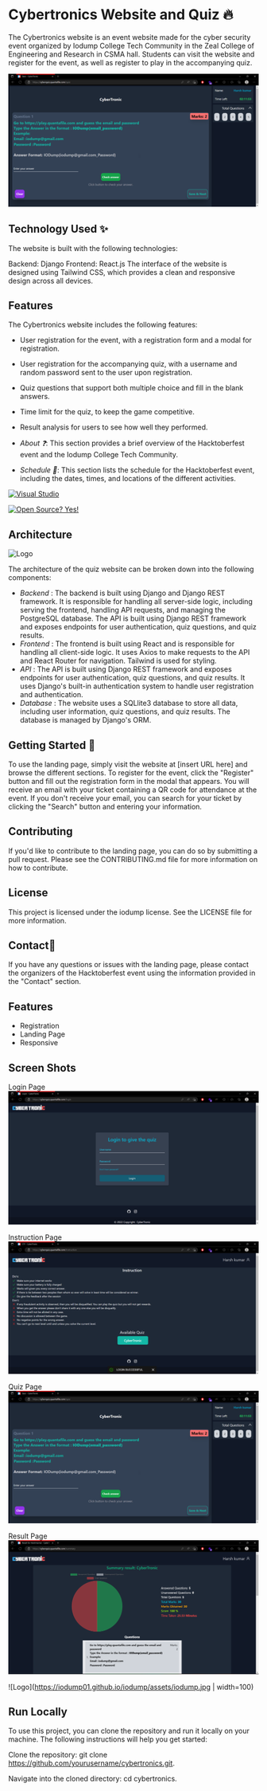 # Cybertronics Website and Quiz 🔥

The Cybertronics website is an event website made for the cyber security event organized by Iodump College Tech Community in the Zeal College of Engineering and Research in CSMA hall. Students can visit the website and register for the event, as well as register to play in the accompanying quiz.

![App Screenshot](./screenshots/quiz.png)


## Technology Used ✨

The website is built with the following technologies:

Backend: Django
Frontend: React.js
The interface of the website is designed using Tailwind CSS, which provides a clean and responsive design across all devices.

## Features
The Cybertronics website includes the following features:

* User registration for the event, with a registration form and a modal for registration.
* User registration for the accompanying quiz, with a username and random password sent to the user upon registration.
* Quiz questions that support both multiple choice and fill in the blank answers.
* Time limit for the quiz, to keep the game competitive.
* Result analysis for users to see how well they performed.


* *About ❓*: This section provides a brief overview of the Hacktoberfest event and the Iodump College Tech Community.

* *Schedule 	📆*: This section lists the schedule for the Hacktoberfest event, including the dates, times, and locations of the different activities.


[![Visual Studio](https://badgen.net/badge/icon/visualstudio?icon=visualstudio&label)](https://visualstudio.microsoft.com)

[![Open Source? Yes!](https://badgen.net/badge/Open%20Source%20%3F/Yes%21/blue?icon=github)](https://github.com/Naereen/badges/)

## Architecture

![Logo](https://i.stack.imgur.com/Zts5r.png)

The architecture of the quiz website can be broken down into the following components:

* *Backend* : The backend is built using Django and Django REST framework. It is responsible for handling all server-side logic, including serving the frontend, handling API requests, and managing the PostgreSQL database. The API is built using Django REST framework and exposes endpoints for user authentication, quiz questions, and quiz results.
* *Frontend* : The frontend is built using React and is responsible for handling all client-side logic. It uses Axios to make requests to the API and React Router for navigation. Tailwind is used for styling.
* *API* : The API is built using Django REST framework and exposes endpoints for user authentication, quiz questions, and quiz results. It uses Django's built-in authentication system to handle user registration and authentication.
* *Database* : The website uses a SQLlite3 database to store all data, including user information, quiz questions, and quiz results. The database is managed by Django's ORM.


## Getting Started 👋
To use the landing page, simply visit the website at [insert URL here] and browse the different sections. To register for the event, click the "Register" button and fill out the registration form in the modal that appears. You will receive an email with your ticket containing a QR code for attendance at the event. If you don't receive your email, you can search for your ticket by clicking the "Search" button and entering your information.

## Contributing
If you'd like to contribute to the landing page, you can do so by submitting a pull request. Please see the CONTRIBUTING.md file for more information on how to contribute.

## License
This project is licensed under the iodump license. See the LICENSE file for more information.

## Contact🤗
If you have any questions or issues with the landing page, please contact the organizers of the Hacktoberfest event using the information provided in the "Contact" section.

## Features


- Registration
- Landing Page
- Responsive

## Screen Shots
Login Page
![login](./screenshots//login.png)

Instruction Page
![instructions](./screenshots/instructions.png)

Quiz Page
![quiz page](./screenshots/quiz.png)

Result Page
![result](./screenshots/result.png)


![Logo](https://iodump01.github.io/iodump/assets/iodump.jpg | width=100)


## Run Locally

To use this project, you can clone the repository and run it locally on your machine. The following instructions will help you get started:


Clone the repository: git clone https://github.com/yourusername/cybertronics.git.


Navigate into the cloned directory: cd cybertronics.